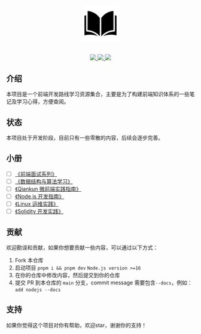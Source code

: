 <div align="center">
  <img src="./logo.svg" width="100"  alt="logo" />
</div>

##

<p align="center">
<a href="https://github.com/aaronlamz/open-course/actions/workflows/deploy-docs.yml">
  <img src="https://github.com/aaronlamz/open-course/actions/workflows/deploy-docs.yml/badge.svg ">
</a>

<a href="https://badgen.net/static/CG%20By/ChatGPT/green">
  <img src ="https://badgen.net/static/CG%20By/ChatGPT/green">
</a>

<a href="https://flat.badgen.net/badge/icon/wiki/green?icon=wiki&label">
  <img src ="https://flat.badgen.net/badge/icon/wiki/green?icon=wiki&label">
</a>
</p>


## 介绍
本项目是一个前端开发路线学习资源集合，主要是为了构建前端知识体系的一些笔记及学习心得，方便查阅。

## 状态
本项目处于开发阶段，目前只有一些零散的内容，后续会逐步完善。

## 小册
- [ ] [《前端面试系列》](https://www.ultimate-kernel.fun/open-course/interview/)
- [ ] [《数据结构与算法学习》](https://www.ultimate-kernel.fun/open-course/algorithm/)
- [ ] [《Qiankun 微前端实践指南》](https://www.ultimate-kernel.fun/open-course/qiankun/)
- [ ] [《Node.js 开发指南》](https://www.ultimate-kernel.fun/open-course/nodejs/)
- [ ] [《Linux 运维实践》](https://www.ultimate-kernel.fun/open-course/linux/)
- [ ] [《Solidity 开发实践》](https://www.ultimate-kernel.fun/open-course/solidity/)

## 贡献
欢迎勘误和贡献，如果你想要贡献一些内容，可以通过以下方式：
1. Fork 本仓库
2. 启动项目 `pnpm i && pnpm dev` `Node.js version >=16`
3. 在你的仓库中修改内容，然后提交到你的仓库
4. 提交 PR 到本仓库的 `main` 分支，commit message 需要包含`--docs`，例如：`add nodejs --docs`

## 支持
如果你觉得这个项目对你有帮助，欢迎star，谢谢你的支持！
<!-- <div>
  <img src="./coffee.png"/ width="200px">
</div> -->
